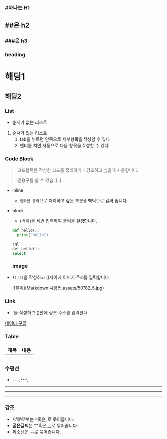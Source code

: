 ### #하나는 H1

## ##은 h2

### ###은 h3

### heading

# 해딩1

## 해딩2



### List

- 순서가 없는 리스트 
1. 순서가 있는 리스트
	1. tab을 누르면 안쪽으로 세부항목을 작성할 수 있다
	2. 엔터를 치면 자동으로 다음 항목을 작성할 수 있다.

### Code Block

> 코드블럭은 작성한 코드를 정리하거나 강조하고 싶을때 사용합니다.
>
> 인용구를 쓸 수 있습니다. 

- inline

  - `인라인 블럭`으로 처리하고 싶은 부분을 백틱으로 감싸 줍니다.

- block

  - (백틱)을 세번 입력하여 블럭을 설정합니다.

  ```python
  def hello():
  	print("hello")
  ```

  ```sql
  sql
  def hello();
  select
  ```

  ### image
  
-  `![]()`을 작성하고 ()사이에 이미지 주소를 입력합니다


   ![불독](Markdown 사용법.assets/50782_5.jpg)

  ### Link

  - `[]()을 작성하고 ()안에 링크 주소를 입력한다

  [네이바](https://www.naver.com),[구글](https://google.com)

  ### Table

| 제목 | 내용 |
| ---- | ---- |
|      |      |

### 수평선

- `---`,`***`,`___`

---
***
___
### 강조

- *이탤릭체* 는 `*`혹은`_`로 묶어줍니다.
- **굵은글씨**는 **혹은 __로 묶어줍니다.
- ~~취소선~~은 `~~`로 묶어줍니다.